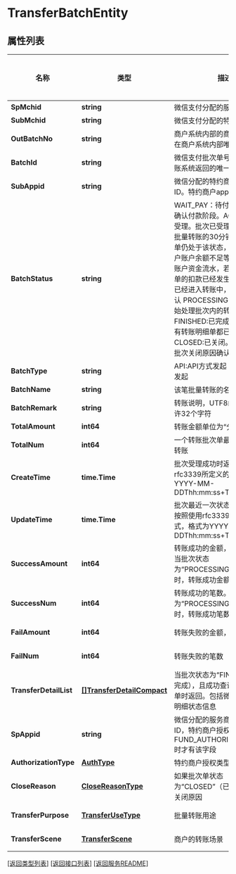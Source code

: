 # TransferBatchEntity

## 属性列表

名称 | 类型 | 描述 | 补充说明
------------ | ------------- | ------------- | -------------
**SpMchid** | **string** | 微信支付分配的服务商商户号 | 
**SubMchid** | **string** | 微信支付分配的特约商户号 | 
**OutBatchNo** | **string** | 商户系统内部的商家批次单号，在商户系统内部唯一 | 
**BatchId** | **string** | 微信支付批次单号，微信商家转账系统返回的唯一标识 | 
**SubAppid** | **string** | 微信分配的特约商户公众账号ID。特约商户appid | [可选] 
**BatchStatus** | **string** | WAIT_PAY：待付款，商户员工确认付款阶段。ACCEPTED:已受理。批次已受理成功，若发起批量转账的30分钟后，转账批次单仍处于该状态，可能原因是商户账户余额不足等。商户可查询账户资金流水，若该笔转账批次单的扣款已经发生，则表示批次已经进入转账中，请再次查单确认  PROCESSING:转账中。已开始处理批次内的转账明细单  FINISHED:已完成。批次内的所有转账明细单都已处理完成  CLOSED:已关闭。可查询具体的批次关闭原因确认 | 
**BatchType** | **string** | API:API方式发起   WEB:页面方式发起 | 
**BatchName** | **string** | 该笔批量转账的名称 | 
**BatchRemark** | **string** | 转账说明，UTF8编码，最多允许32个字符 | 
**TotalAmount** | **int64** | 转账金额单位为“分” | 
**TotalNum** | **int64** | 一个转账批次单最多发起三千笔转账 | 
**CreateTime** | **time.Time** | 批次受理成功时返回，按照使用rfc3339所定义的格式，格式为YYYY-MM-DDThh:mm:ss+TIMEZONE | [可选] 
**UpdateTime** | **time.Time** | 批次最近一次状态变更的时间，按照使用rfc3339所定义的格式，格式为YYYY-MM-DDThh:mm:ss+TIMEZONE | [可选] 
**SuccessAmount** | **int64** | 转账成功的金额，单位为“分”。当批次状态为“PROCESSING”（转账中）时，转账成功金额随时可能变化 | [可选] 
**SuccessNum** | **int64** | 转账成功的笔数。当批次状态为“PROCESSING”（转账中）时，转账成功笔数随时可能变化 | [可选] 
**FailAmount** | **int64** | 转账失败的金额，单位为“分” | [可选] 
**FailNum** | **int64** | 转账失败的笔数 | [可选] 
**TransferDetailList** | [**[]TransferDetailCompact**](TransferDetailCompact.md) | 当批次状态为“FINISHED”（已完成），且成功查询到转账明细单时返回。包括微信明细单号、明细状态信息 | [可选] 
**SpAppid** | **string** | 微信分配的服务商商户公众账号ID，特约商户授权类型为FUND_AUTHORIZATION_TYPE时才有该字段 | [可选] 
**AuthorizationType** | [**AuthType**](AuthType.md) | 特约商户授权类型 | 
**CloseReason** | [**CloseReasonType**](CloseReasonType.md) | 如果批次单状态为“CLOSED”（已关闭），则有关闭原因 | [可选] 
**TransferPurpose** | [**TransferUseType**](TransferUseType.md) | 批量转账用途 | [可选] 
**TransferScene** | [**TransferScene**](TransferScene.md) | 商户的转账场景 | [可选] 

[\[返回类型列表\]](README.md#类型列表)
[\[返回接口列表\]](README.md#接口列表)
[\[返回服务README\]](README.md)


